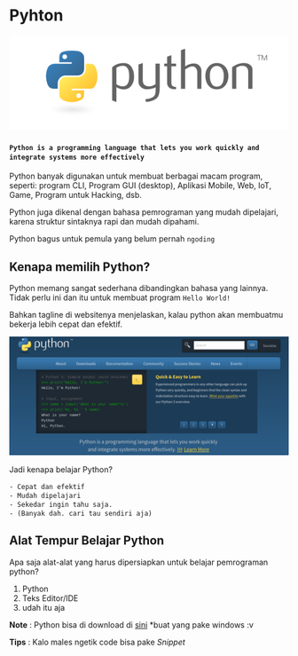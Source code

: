 # Pyhton

  ![logo](logo-python.png)

  #### `Python is a programming language that lets you work quickly and integrate systems more effectively`

  Python banyak digunakan untuk membuat berbagai macam program, seperti: program CLI, Program GUI (desktop), Aplikasi Mobile,   Web, IoT, Game, Program untuk Hacking, dsb.

  Python juga dikenal dengan bahasa pemrograman yang mudah dipelajari, karena struktur sintaknya rapi dan mudah dipahami.

  Python bagus untuk pemula yang belum pernah `ngoding`


  ## Kenapa memilih Python?

  Python memang sangat sederhana dibandingkan bahasa yang lainnya. Tidak perlu ini dan itu untuk membuat program `Hello World!`

  Bahkan tagline di websitenya menjelaskan, kalau python akan membuatmu bekerja lebih cepat dan efektif.

  ![website python](python.png)

  Jadi kenapa belajar Python?

    - Cepat dan efektif
    - Mudah dipelajari
    - Sekedar ingin tahu saja.
    - (Banyak dah. cari tau sendiri aja)


  ## Alat Tempur Belajar Python

Apa saja alat-alat yang harus dipersiapkan untuk belajar pemrograman python?

  1. Python
  2. Teks Editor/IDE
  3. udah itu aja

  **Note** : Python bisa di download di [sini](https://www.python.org/) *buat yang pake windows :v

  **Tips** : Kalo males ngetik code bisa pake *Snippet*
